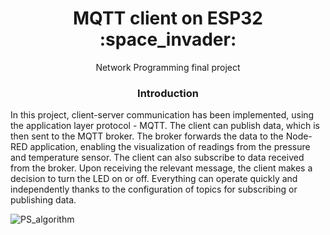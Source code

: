 <div align="center">
  <h1>MQTT client on ESP32 :space_invader:</h1>
  Network Programming final project
  <h3>Introduction</h3>
</div>
In this project, client-server communication has been implemented, using the application layer protocol - MQTT. The client can publish data, which is then sent to the MQTT broker. The broker forwards the data to the Node-RED application, enabling the visualization of readings from the pressure and temperature sensor. The client can also subscribe to data received from the broker. Upon receiving the relevant message, the client makes a decision to turn the LED on or off. Everything can operate quickly and independently thanks to the configuration of topics for subscribing or publishing data.

![PS_algorithm](https://github.com/grzeniux/MQTT_network_programming/assets/132613343/6e57261a-0d8a-41c0-b7a3-2cc143c265d3)

